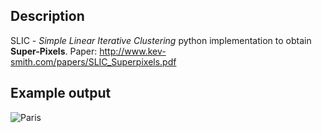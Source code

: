 ## Description

SLIC - *Simple Linear Iterative Clustering* python implementation to obtain **Super-Pixels**. 
Paper: http://www.kev-smith.com/papers/SLIC_Superpixels.pdf


## Example output

<table style="width:100%">
  <tr>
  <img src="https://github.com/mgamal96/Segmenation/blob/master/imgs/bear_superpixels.png?raw=true" alt="Paris" class="center">
  </tr>
</table>


